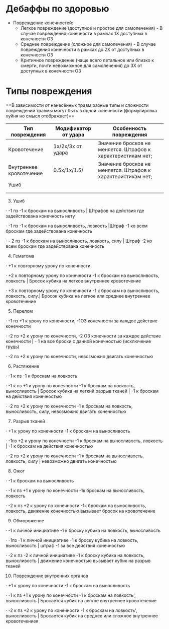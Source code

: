 # Дебаффы по здоровью

* Повреждение конечностей:
	* Легкое повреждение (доступное и простое для самолечения) - В случае повреждения конечности в рамках 1X доступных в конечности ОЗ
	* Среднее повреждение (сложное для самолечения) - В случае повреждения конечности в рамках до 2X от доступных в конечности ОЗ
	* Критичное повреждение (чаще всего летальное или близко к смерти, почти невозможное для самолечения) до 3X от доступных в конечности ОЗ

# Типы повреждения
==В зависимости от нанесённых травм разные типы и сложности повреждений травмы могут быть в одной конечности (формулировка хуйня но смысл отображает)==

| Тип повреждения         | Модификатор от удара | Особенность повреждения                                      |
| ----------------------- | -------------------- | ------------------------------------------------------------ |
| Кровотечение            | 1x/2x/3x от удара    | Значение бросков не меняется. Штрафов к характеристикам нет; |
| Внутреннее кровотечение | 0.5х/1х/1.5/         | Значение бросков не меняется. Штрафов к характеристикам нет; |
| Ушиб                    |                      |                                                              |
|                         |                      |                                                              |
|                         |                      |                                                              |

3. Ушиб

· -1 пз -1 к броскам на выносливость | Штрафов на действия где задействована конечность нету

· -1 пз -1 к броскам на выносливость, ловкость |Штраф -1 ко всем броскам где задействована конечность

· - 2 пз -1 к броскам на выносливость, ловкость, силу | Штраф -2 ко всем броскам где задействована конечность

4. Гематома

· +1 к повторному урону по конечности

· +2 к повторному урону по конечности -1 к броскам на выносливость, ловкость | Бросок кубика на легкое внутреннее кровотечение

· +3 к повторному урону по конечности -1 к броскам на выносливость, ловкость, силу.| Бросок кубика на легкое или среднее внутреннее кровотечение

5. Перелом

· -1 пз +1 к урону по конечности, -1ОЗ конечности за каждое действие конечности

· -2 пз +2 к урону по конечности, -2 ОЗ конечности за каждое действие конечности | - 1 на все броски с данной конечностью (исключение грудь)

· -2 пз +2 к урону по конечности, невозможно двигать конечностью

6. Растяжение

· -1 к пз -1 к броскам на ловкость

· -1 к пз +1 к урону по конечности -1 к броскам на ловкость, выносливость | Бросок кубика на легкий разрыв тканей | -1 к броскам на действия конечностью

· -2 пз +2 к урону по конечности -1 к броскам на ловкость, выносливость, силу, невозможно двигать конечностью

7. Разрыв тканей

· +1 к урону по конечности -1 к броскам на выносливость

· -1пз +2 к урону по конечности -1 к броскам на выносливость, ловкость | -1 к броскам на действия конечностью

· -2 пз +2 к урону по конечности -1 к броскам на выносливость, ловкость, силу | невозможно двигать конечностью

8. Ожог

· -1 к броскам на выносливость

· -1 к пз +1 к урону по конечности -1к броскам на выносливость, ловкость

· -2 к пз +2 к урону по конечности -1к броскам на выносливость, ловкость, движение конечностью вызывает бросок на кровотечение

9. Обморожение

· -1 к личной инициативе -1 к броску кубика на ловкость, выносливость

· -1пз -1 к личной инициативе -1 к броску кубика на ловкость, выносливость | штраф -1 за все действия конечностью

· -2 к пз -2 к личной инициативе -1 к броску кубика на ловкость, выносливость | движение конечностью вызывает кубик на разрыв тканей

10. Повреждение внутренних органов

· +1 к урону по конечности -1 к броскам на выносливость

· -1 к пз +1 к урону по конечности -1 к броскам на ловкость', выносливость | Бросается кубик на легкое внутреннее кровотечение

· -2 к пз +2 к урону по конечности -1 к броскам на ловкость', выносливость | Бросается кубик на среднее или сложное внутреннее кровотечениея